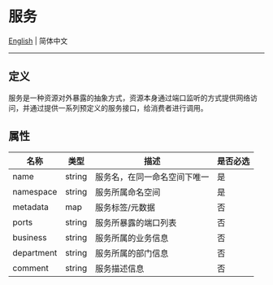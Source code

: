# 服务

[English](./service.md) | 简体中文

---

## 定义

服务是一种资源对外暴露的抽象方式，资源本身通过端口监听的方式提供网络访问，并通过提供一系列预定义的服务接口，给消费者进行调用。

## 属性

| 名称       | 类型   | 描述                         | 是否必选 |
| ---------- | ------ | ---------------------------- | -------- |
| name       | string | 服务名，在同一命名空间下唯一 | 是       |
| namespace  | string | 服务所属命名空间             | 是       |
| metadata   | map    | 服务标签/元数据              | 否       |
| ports      | string | 服务所暴露的端口列表         | 否       |
| business   | string | 服务所属的业务信息           | 否       |
| department | string | 服务所属的部门信息           | 否       |
| comment    | string | 服务描述信息                 | 否       |

